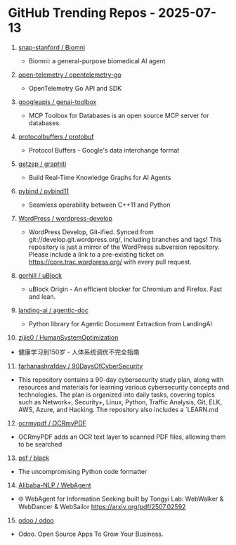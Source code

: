 # GitHub Trending Repos - 2025-07-13

1. [snap-stanford /    Biomni](https://github.com/snap-stanford/Biomni)
   - Biomni: a general-purpose biomedical AI agent

2. [open-telemetry /    opentelemetry-go](https://github.com/open-telemetry/opentelemetry-go)
   - OpenTelemetry Go API and SDK

3. [googleapis /    genai-toolbox](https://github.com/googleapis/genai-toolbox)
   - MCP Toolbox for Databases is an open source MCP server for databases.

4. [protocolbuffers /    protobuf](https://github.com/protocolbuffers/protobuf)
   - Protocol Buffers - Google's data interchange format

5. [getzep /    graphiti](https://github.com/getzep/graphiti)
   - Build Real-Time Knowledge Graphs for AI Agents

6. [pybind /    pybind11](https://github.com/pybind/pybind11)
   - Seamless operability between C++11 and Python

7. [WordPress /    wordpress-develop](https://github.com/WordPress/wordpress-develop)
   - WordPress Develop, Git-ified. Synced from git://develop.git.wordpress.org/, including branches and tags! This repository is just a mirror of the WordPress subversion repository. Please include a link to a pre-existing ticket on https://core.trac.wordpress.org/ with every pull request.

8. [gorhill /    uBlock](https://github.com/gorhill/uBlock)
   - uBlock Origin - An efficient blocker for Chromium and Firefox. Fast and lean.

9. [landing-ai /    agentic-doc](https://github.com/landing-ai/agentic-doc)
   - Python library for Agentic Document Extraction from LandingAI

10. [zijie0 /    HumanSystemOptimization](https://github.com/zijie0/HumanSystemOptimization)
   - 健康学习到150岁 - 人体系统调优不完全指南

11. [farhanashrafdev /    90DaysOfCyberSecurity](https://github.com/farhanashrafdev/90DaysOfCyberSecurity)
   - This repository contains a 90-day cybersecurity study plan, along with resources and materials for learning various cybersecurity concepts and technologies. The plan is organized into daily tasks, covering topics such as Network+, Security+, Linux, Python, Traffic Analysis, Git, ELK, AWS, Azure, and Hacking. The repository also includes a `LEARN.md

12. [ocrmypdf /    OCRmyPDF](https://github.com/ocrmypdf/OCRmyPDF)
   - OCRmyPDF adds an OCR text layer to scanned PDF files, allowing them to be searched

13. [psf /    black](https://github.com/psf/black)
   - The uncompromising Python code formatter

14. [Alibaba-NLP /    WebAgent](https://github.com/Alibaba-NLP/WebAgent)
   - 🌐 WebAgent for Information Seeking built by Tongyi Lab: WebWalker & WebDancer & WebSailor https://arxiv.org/pdf/2507.02592

15. [odoo /    odoo](https://github.com/odoo/odoo)
   - Odoo. Open Source Apps To Grow Your Business.

